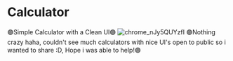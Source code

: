 # Calculator
🟣Simple Calculator with a Clean UI🟣
![chrome_nJy5QUYzfI](https://user-images.githubusercontent.com/97414236/197418249-4dafa601-6090-4004-b672-836d4271688d.png)
🟣Nothing crazy haha, couldn't see much calculators with nice UI's open to public so i wanted to share :D, Hope i was able to help!🟣
